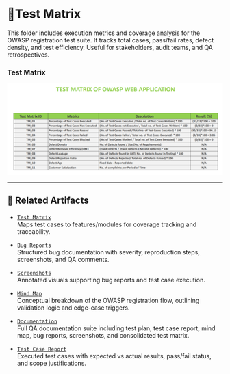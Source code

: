 # 🧪Test Matrix

This folder includes execution metrics and coverage analysis for the OWASP registration test suite. It tracks total cases, pass/fail rates, defect density, and test efficiency. Useful for stakeholders, audit teams, and QA retrospectives.


### Test Matrix  
![Test Matrix](test_matrix.png)


---

## 🔗 Related Artifacts

- [`Test Matrix`](../Test%20Matrix/README.md)  
  Maps test cases to features/modules for coverage tracking and traceability.

- [`Bug Reports`](../Bug%20Reports/README.md)  
  Structured bug documentation with severity, reproduction steps, screenshots, and QA comments.

- [`Screenshots`](../Screenshots/README.md)  
  Annotated visuals supporting bug reports and test case execution.

- [`Mind Map`](../Mind%20Map/README.md)  
  Conceptual breakdown of the OWASP registration flow, outlining validation logic and edge-case triggers.

- [`Documentation`](../Documentation/README.md)  
  Full QA documentation suite including test plan, test case report, mind map, bug reports, screenshots, and consolidated test matrix.

- [`Test Case Report`](../Test%20Case%20Report/README.md)  
  Executed test cases with expected vs actual results, pass/fail status, and scope justifications.
